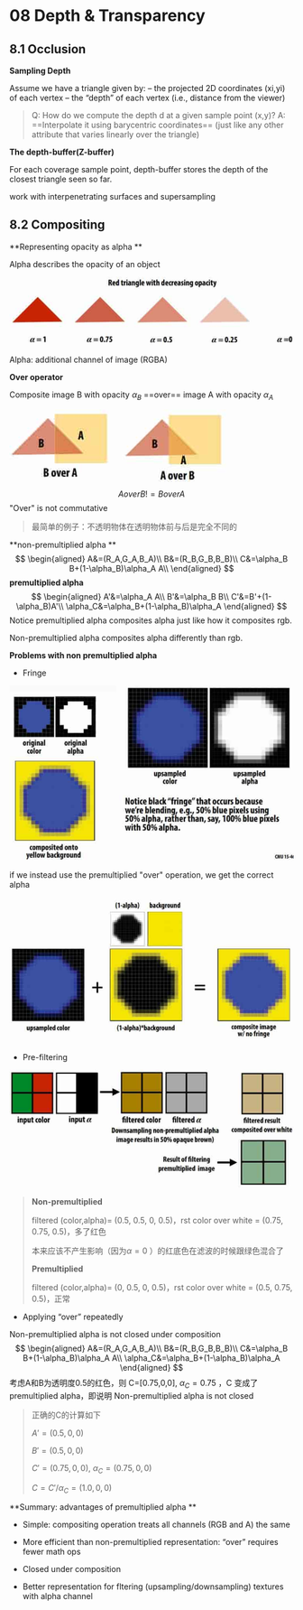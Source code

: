 # 08 Depth & Transparency 

## 8.1 Occlusion

**Sampling Depth**

Assume we have a triangle given by:
– the projected 2D coordinates (xi,yi) of each vertex
– the “depth” of each vertex (i.e., distance from the viewer) 

> Q: How do we compute the depth d at a given sample point (x,y)?
> A: ==Interpolate it using barycentric coordinates== (just like any other attribute that varies linearly over the triangle) 

**The depth-buffer(Z-buffer)**

For each coverage sample point, depth-buffer stores the depth of the closest triangle seen so far. 

work with interpenetrating surfaces and supersampling

## 8.2 Compositing

**Representing opacity as alpha **

Alpha describes the opacity of an object 

![1544533874164](assets/1544533874164.jpg)

Alpha: additional channel of image (RGBA) 

**Over operator**

Composite image B with opacity $\alpha_B$ ==over== image A with opacity $\alpha_A$ 

![1544533974824](assets/1544533974824.jpg)
$$
A over B != B over A
$$
"Over" is not commutative

> 最简单的例子：不透明物体在透明物体前与后是完全不同的

**non-premultiplied alpha **
$$
\begin{aligned}
A&=(R_A,G_A,B_A)\\
B&=(R_B,G_B,B_B)\\
C&=\alpha_B B+(1-\alpha_B)\alpha_A A\\
\end{aligned}
$$
**premultiplied alpha**
$$
\begin{aligned}
A'&=\alpha_A A\\
B'&=\alpha_B B\\
C'&=B'+(1-\alpha_B)A'\\
\alpha_C&=\alpha_B+(1-\alpha_B)\alpha_A
\end{aligned}
$$
Notice premultiplied alpha composites alpha just like how it composites rgb. 

Non-premultiplied alpha composites alpha differently than rgb. 

**Problems with non premultiplied alpha**

- Fringe

![1544536449549](assets/1544536449549.jpg)

if we instead use the premultiplied "over" operation, we get the correct alpha

![1544536485099](assets/1544536485099.jpg)

- Pre-filtering



![1544535731146](assets/1544535731146.jpg)

> **Non-premultiplied**
>
> filtered (color,alpha)= (0.5, 0.5, 0, 0.5)，rst color over white = (0.75, 0.75, 0.5)，多了红色
>
> 本来应该不产生影响（因为$\alpha=0$ ）的红底色在滤波的时候跟绿色混合了
>
> **Premultiplied**
>
> filtered (color,alpha)= (0, 0.5, 0, 0.5)，rst color over white = (0.5, 0.75, 0.5)，正常

- Applying “over” repeatedly 

Non-premultiplied alpha is not closed under composition 
$$
\begin{aligned}
A&=(R_A,G_A,B_A)\\
B&=(R_B,G_B,B_B)\\
C&=\alpha_B B+(1-\alpha_B)\alpha_A A\\
\alpha_C&=\alpha_B+(1-\alpha_B)\alpha_A
\end{aligned}
$$
考虑A和B为透明度0.5的红色，则 C=[0.75,0,0], $\alpha_C=0.75$ ，C 变成了 premultiplied alpha，即说明 Non-premultiplied alpha is not closed

> 正确的C的计算如下
>
> $A'=(0.5,0,0)$
>
> $B'=(0.5,0,0)$
>
> $C'=(0.75,0,0),\ \alpha_C=(0.75,0,0)$
>
> $C=C'/\alpha_C=(1.0,0,0)$

**Summary: advantages of premultiplied alpha **

- Simple: compositing operation treats all channels (RGB and A) the same 

- More efficient than non-premultiplied representation: “over” requires fewer math ops 

- Closed under composition 

- Better representation for fltering (upsampling/downsampling) textures with alpha channel 